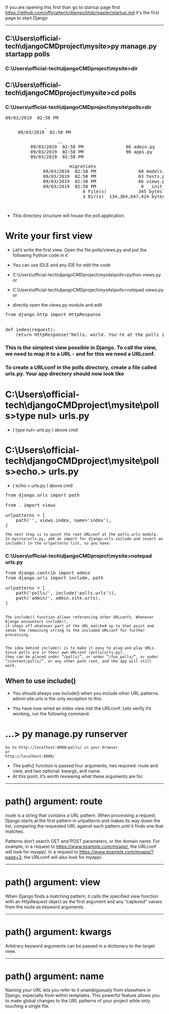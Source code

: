 
if you are opening this first than go to startup page first
https://github.com/officialtech/django/blob/master/startup.md
it's the first page to start Django

----------------------------------------------------------------------------------------------------------------





## C:\Users\official-tech\djangoCMDproject\mysite>py manage.py startapp polls

### C:\Users\official-tech\djangoCMDproject\mysite>dir

## C:\Users\official-tech\djangoCMDproject\mysite>cd polls

### C:\Users\official-tech\djangoCMDproject\mysite\polls>dir

<pre>
09/03/2019  02:58 PM    <DIR>          .
09/03/2019  02:58 PM    <DIR>          ..
09/03/2019  02:58 PM                66 admin.py
09/03/2019  02:58 PM                90 apps.py
09/03/2019  02:58 PM    <DIR>          migrations
09/03/2019  02:58 PM                60 models.py
09/03/2019  02:58 PM                63 tests.py
09/03/2019  02:58 PM                66 views.py
09/03/2019  02:58 PM                 0 __init__.py
               6 File(s)            345 bytes
               3 Dir(s)  134,364,647,424 bytes free
               
</pre>               
               
* This directory structure will house the poll application.               

# Write your first view

* Let’s write the first view. Open the file polls/views.py and put the following Python code in it
* You can use IDLE and any IDE for edit the code

* C:\Users\official-tech\djangoCMDproject\mysite\polls>python views.py<br>
or
* C:\Users\official-tech\djangoCMDproject\mysite\polls>notepad views.py<br>
or
* directly open the views.py module and edit 

<pre>
from django.http import HttpResponse


def index(request):
    return HttpResponse("Hello, world. You're at the polls index.")
</pre>


### This is the simplest view possible in Django. To call the view, we need to map it to a URL - and for this we need a URLconf.

### To create a URLconf in the polls directory, create a file called urls.py. Your app directory should now look like


# C:\Users\official-tech\djangoCMDproject\mysite\polls>type nul> urls.py<br>
* ( type nul> urls.py ) above cmd

# C:\Users\official-tech\djangoCMDproject\mysite\polls>echo.> urls.py<br>
* ( echo.> urls.py ) above cmd

<pre>
from django.urls import path

from . import views

urlpatterns = [
    path('', views.index, name='index'),
]
</pre>



```
The next step is to point the root URLconf at the polls.urls module. 
In mysite/urls.py, add an import for django.urls.include and insert an include() in the urlpatterns list, so you have:
```
### C:\Users\official-tech\djangoCMDproject\mysite>notepad urls.py
<pre>
from django.contrib import admin
from django.urls import include, path

urlpatterns = [
    path('polls/', include('polls.urls')),
    path('admin/', admin.site.urls),
]

</pre>



```
The include() function allows referencing other URLconfs. Whenever Django encounters include(), 
it chops off whatever part of the URL matched up to that point and sends the remaining string to the included URLconf for further processing.


The idea behind include() is to make it easy to plug-and-play URLs. Since polls are in their own URLconf (polls/urls.py),
they can be placed under “/polls/”, or under “/fun_polls/”, or under “/content/polls/”, or any other path root, and the app will still work.
```



## When to use include()

* You should always use include() when you include other URL patterns. admin.site.urls is the only exception to this.

* You have now wired an index view into the URLconf. Lets verify it’s working, run the following command:
# ...\> py manage.py runserver

```
Go to http://localhost:8000/polls/ in your browser
or
http://localhost:8000/
```


* The path() function is passed four arguments, two required: route and view, and two optional: kwargs, and name.
* At this point, it’s worth reviewing what these arguments are for.


----------------------------------------------------------------------------------------------------------------------

# path() argument: route

route is a string that contains a URL pattern. When processing a request, Django starts at the first pattern in urlpatterns and makes its way down the list, comparing the requested URL against each pattern until it finds one that matches.

Patterns don’t search GET and POST parameters, or the domain name. For example, in a request to https://www.example.com/myapp/, the URLconf will look for myapp/. In a request to https://www.example.com/myapp/?page=3, the URLconf will also look for myapp/.

------------------------------------------------------------------------------------------------------------------------



# path() argument: view
When Django finds a matching pattern, it calls the specified view function with an HttpRequest object as the first argument and any “captured” values from the route as keyword arguments.

-----------------------------------------------------------------------------------------------------------------------------

# path() argument: kwargs
Arbitrary keyword arguments can be passed in a dictionary to the target view.

------------------------------------------------------------------------------------------------------------------------------

# path() argument: name
Naming your URL lets you refer to it unambiguously from elsewhere in Django, especially from within templates. This powerful feature allows you to make global changes to the URL patterns of your project while only touching a single file.









